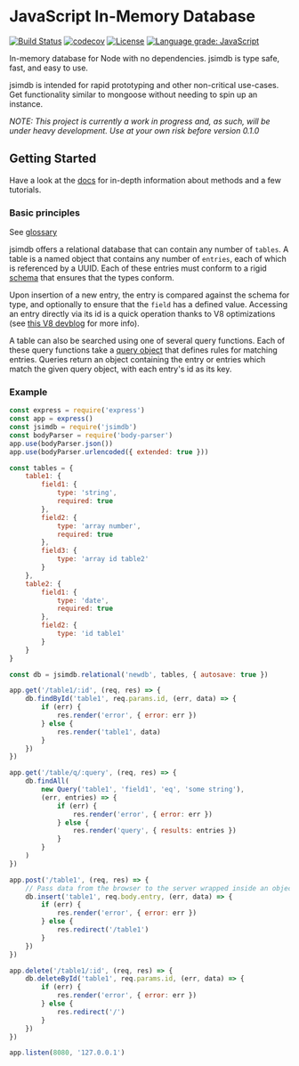# JavaScript In-Memory Database

[![Build Status](https://travis-ci.org/jechasteen/jsimdb.svg?branch=master)](https://travis-ci.org/jechasteen/jsimdb) [![codecov](https://codecov.io/gh/jechasteen/jsimdb/branch/master/graph/badge.svg)](https://codecov.io/gh/jechasteen/jsimdb) [![License](https://img.shields.io/badge/License-BSD%203--Clause-blue.svg)](https://opensource.org/licenses/BSD-3-Clause) [![Language grade: JavaScript](https://img.shields.io/lgtm/grade/javascript/g/jechasteen/jsimdb.svg?logo=lgtm&logoWidth=18)](https://lgtm.com/projects/g/jechasteen/jsimdb/context:javascript)

In-memory database for Node with no dependencies.
jsimdb is type safe, fast, and easy to use.

jsimdb is intended for rapid prototyping and other non-critical use-cases.
Get functionality similar to mongoose without needing to spin up an instance.

*NOTE: This project is currently a work in progress and, as such, will be under heavy development. Use at your own risk before version 0.1.0*

## Getting Started

Have a look at the [docs](https://jechasteen.github.io/jsimdb) for in-depth information about methods and a few tutorials.

### Basic principles

See [glossary](https://jechasteen.github.io/jsimdb/tutorial-glossary.html)

jsimdb offers a relational database that can contain any number of `tables`.
A table is a named object that contains any number of `entries`, each of which is referenced by a UUID.
Each of these entries must conform to a rigid [schema](https://jechasteen.github.io/jsimdb/tutorial-schemas.html) that ensures that the types conform.

Upon insertion of a new entry, the entry is compared against the schema for type, and optionally to ensure that the `field` has a defined value.
Accessing an entry directly via its id is a quick operation thanks to V8 optimizations (see [this V8 devblog](https://v8.dev/blog/fast-properties) for more info).

A table can also be searched using one of several query functions.
Each of these query functions take a [query object](https://jechasteen.github.io/jsimdb/tutorial-queries.html) that defines rules for matching entries.
Queries return an object containing the entry or entries which match the given query object, with each entry's id as its key.

### Example

```javascript
const express = require('express')
const app = express()
const jsimdb = require('jsimdb')
const bodyParser = require('body-parser')
app.use(bodyParser.json())
app.use(bodyParser.urlencoded({ extended: true }))

const tables = {
    table1: {
        field1: {
            type: 'string',
            required: true
        },
        field2: {
            type: 'array number',
            required: true
        },
        field3: {
            type: 'array id table2'
        }
    },
    table2: {
        field1: {
            type: 'date',
            required: true
        },
        field2: {
            type: 'id table1'
        }
    }
}

const db = jsimdb.relational('newdb', tables, { autosave: true })

app.get('/table1/:id', (req, res) => {
    db.findById('table1', req.params.id, (err, data) => {
        if (err) {
            res.render('error', { error: err })
        } else {
            res.render('table1', data)
        }
    })
})

app.get('/table/q/:query', (req, res) => {
    db.findAll(
        new Query('table1', 'field1', 'eq', 'some string'),
        (err, entries) => {
            if (err) {
                res.render('error', { error: err })
            } else {
                res.render('query', { results: entries })
            }
        }
    )
})

app.post('/table1', (req, res) => {
    // Pass data from the browser to the server wrapped inside an object named entry attached to the request body
    db.insert('table1', req.body.entry, (err, data) => {
        if (err) {
            res.render('error', { error: err })
        } else {
            res.redirect('/table1')
        }
    })
})

app.delete('/table1/:id', (req, res) => {
    db.deleteById('table1', req.params.id, (err, data) => {
        if (err) {
            res.render('error', { error: err })
        } else {
            res.redirect('/')
        }
    })
})

app.listen(8080, '127.0.0.1')
```
